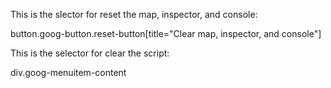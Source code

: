 This is the slector for reset the map, inspector, and console:

button.goog-button.reset-button[title="Clear map, inspector, and console"]

This is the selector for clear the script:

div.goog-menuitem-content